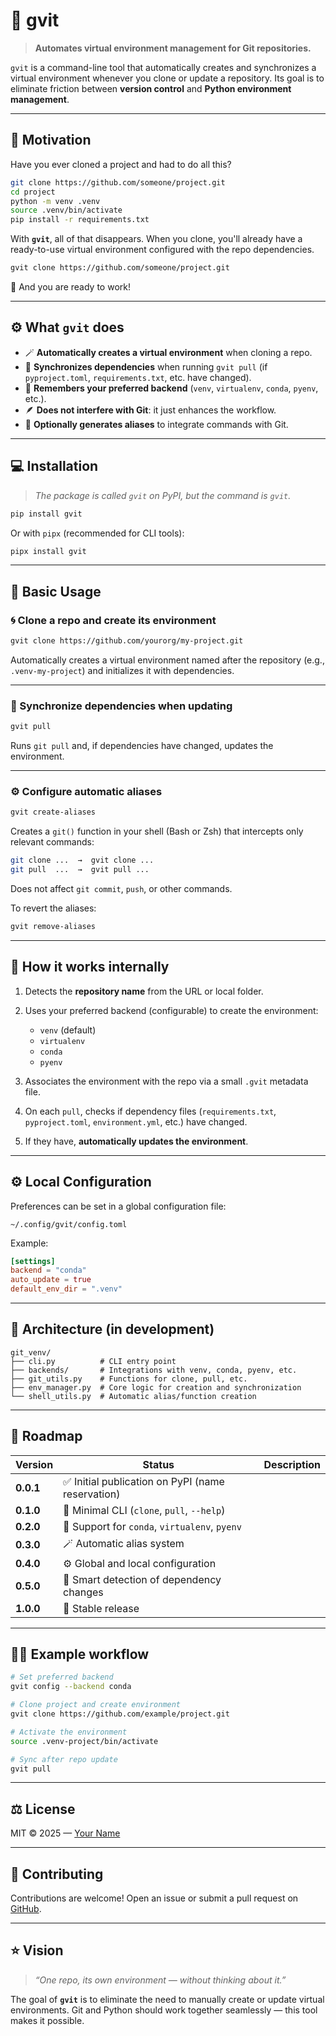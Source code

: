 
# 🧩 gvit

> **Automates virtual environment management for Git repositories.**

`gvit` is a command-line tool that automatically creates and synchronizes a virtual environment whenever you clone or update a repository. Its goal is to eliminate friction between **version control** and **Python environment management**.

---

## 🚀 Motivation

Have you ever cloned a project and had to do all this?

```bash
git clone https://github.com/someone/project.git
cd project
python -m venv .venv
source .venv/bin/activate
pip install -r requirements.txt
```

With **`gvit`**, all of that disappears. When you clone, you'll already have a ready-to-use virtual environment configured with the repo dependencies.

```bash
gvit clone https://github.com/someone/project.git
```

🎉 And you are ready to work!

---

## ⚙️ What `gvit` does

* 🪄 **Automatically creates a virtual environment** when cloning a repo.
* 🔄 **Synchronizes dependencies** when running `gvit pull` (if `pyproject.toml`, `requirements.txt`, etc. have changed).
* 🧠 **Remembers your preferred backend** (`venv`, `virtualenv`, `conda`, `pyenv`, etc.).
* 🪶 **Does not interfere with Git**: it just enhances the workflow.
* 🧰 **Optionally generates aliases** to integrate commands with Git.

---

## 💻 Installation

> *The package is called `gvit` on PyPI, but the command is `gvit`.*

```bash
pip install gvit
```

Or with `pipx` (recommended for CLI tools):

```bash
pipx install gvit
```

---

## 🧩 Basic Usage

### 🌀 Clone a repo and create its environment

```bash
gvit clone https://github.com/yourorg/my-project.git
```

Automatically creates a virtual environment named after the repository (e.g., `.venv-my-project`) and initializes it with dependencies.

---

### 🔄 Synchronize dependencies when updating

```bash
gvit pull
```

Runs `git pull` and, if dependencies have changed, updates the environment.

---

### ⚙️ Configure automatic aliases

```bash
gvit create-aliases
```

Creates a `git()` function in your shell (Bash or Zsh) that intercepts only relevant commands:

```bash
git clone ...  →  gvit clone ...
git pull  ...  →  gvit pull ...
```

Does not affect `git commit`, `push`, or other commands.

To revert the aliases:

```bash
gvit remove-aliases
```

---

## 🧠 How it works internally

1. Detects the **repository name** from the URL or local folder.
2. Uses your preferred backend (configurable) to create the environment:

   * `venv` (default)
   * `virtualenv`
   * `conda`
   * `pyenv`
3. Associates the environment with the repo via a small `.gvit` metadata file.
4. On each `pull`, checks if dependency files (`requirements.txt`, `pyproject.toml`, `environment.yml`, etc.) have changed.
5. If they have, **automatically updates the environment**.

---

## ⚙️ Local Configuration

Preferences can be set in a global configuration file:

`~/.config/gvit/config.toml`

Example:

```toml
[settings]
backend = "conda"
auto_update = true
default_env_dir = ".venv"
```

---

## 🧱 Architecture (in development)

```
git_venv/
├── cli.py          # CLI entry point
├── backends/       # Integrations with venv, conda, pyenv, etc.
├── git_utils.py    # Functions for clone, pull, etc.
├── env_manager.py  # Core logic for creation and synchronization
└── shell_utils.py  # Automatic alias/function creation
```

---

## 🧭 Roadmap

| Version   | Status                                           | Description |
| --------- | ------------------------------------------------ | ----------- |
| **0.0.1** | ✅ Initial publication on PyPI (name reservation) |             |
| **0.1.0** | 🔧 Minimal CLI (`clone`, `pull`, `--help`)       |             |
| **0.2.0** | 🧰 Support for `conda`, `virtualenv`, `pyenv`    |             |
| **0.3.0** | 🪄 Automatic alias system                        |             |
| **0.4.0** | ⚙️ Global and local configuration                |             |
| **0.5.0** | 🚀 Smart detection of dependency changes         |             |
| **1.0.0** | 🎉 Stable release                                |             |

---

## 🧑‍💻 Example workflow

```bash
# Set preferred backend
gvit config --backend conda

# Clone project and create environment
gvit clone https://github.com/example/project.git

# Activate the environment
source .venv-project/bin/activate

# Sync after repo update
gvit pull
```

---

## ⚖️ License

MIT © 2025 — [Your Name](https://github.com/yourusername)

---

## 💬 Contributing

Contributions are welcome! Open an issue or submit a pull request on [GitHub](https://github.com/yourusername/gvit).

---

## ⭐ Vision

> *“One repo, its own environment — without thinking about it.”*

The goal of **`gvit`** is to eliminate the need to manually create or update virtual environments. Git and Python should work together seamlessly — this tool makes it possible.
